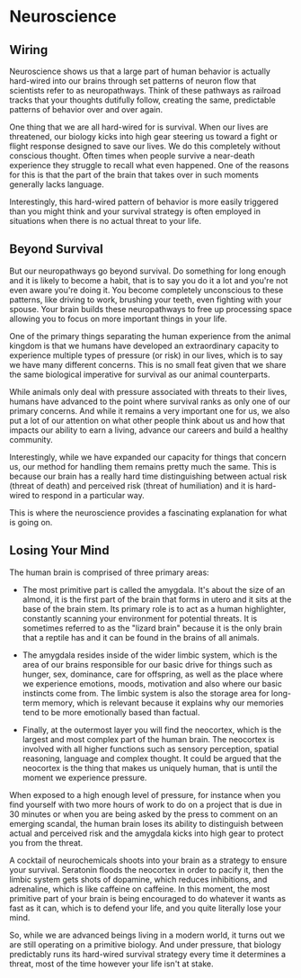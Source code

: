 # Neuroscience


## Wiring
Neuroscience shows us that a large part of human behavior is actually hard-wired into our brains through set patterns of neuron flow that scientists refer to as neuropathways. Think of these pathways as railroad tracks that your thoughts dutifully follow, creating the same, predictable patterns of behavior over and over again.

One thing that we are all hard-wired for is survival. When our lives are threatened, our biology kicks into high gear steering us toward a fight or flight response designed to save our lives. We do this completely without conscious thought. Often times when people survive a near-death experience they struggle to recall what even happened. One of the reasons for this is that the part of the brain that takes over in such moments generally lacks language.

Interestingly, this hard-wired pattern of behavior is more easily triggered than you might think and your survival strategy is often employed in situations when there is no actual threat to your life.

## Beyond Survival
But our neuropathways go beyond survival. Do something for long enough and it is likely to become a habit, that is to say you do it a lot and you're not even aware you're doing it. You become completely unconscious to these patterns, like driving to work, brushing your teeth, even fighting with your spouse. Your brain builds these neuropathways to free up processing space allowing you to focus on more important things in your life.

One of the primary things separating the human experience from the animal kingdom is that we humans have developed an extraordinary capacity to experience multiple types of pressure (or risk) in our lives, which is to say we have many different concerns. This is no small feat given that we share the same biological imperative for survival as our animal counterparts.

While animals only deal with pressure associated with threats to their lives, humans have advanced to the point where survival ranks as only one of our primary concerns. And while it remains a very important one for us, we also put a lot of our attention on what other people think about us and how that impacts our ability to earn a living, advance our careers and build a healthy community.

Interestingly, while we have expanded our capacity for things that concern us, our method for handling them remains pretty much the same. This is because our brain has a really hard time distinguishing between actual risk (threat of death) and perceived risk (threat of humiliation) and it is hard-wired to respond in a particular way.

This is where the neuroscience provides a fascinating explanation for what is going on.


## Losing Your Mind

The human brain is comprised of three primary areas:
* The most primitive part is called the amygdala. It's about the size of an almond, it is the first part of the brain that forms in utero and it sits at the base of the brain stem. Its primary role is to act as a human highlighter, constantly scanning your environment for potential threats. It is sometimes referred to as the "lizard brain" because it is the only brain that a reptile has and it can be found in the brains of all animals.

* The amygdala resides inside of the wider limbic system, which is the area of our brains responsible for our basic drive for things such as hunger, sex, dominance, care for offspring, as well as the place where we experience emotions, moods, motivation and also where our basic instincts come from. The limbic system is also the storage area for long-term memory, which is relevant because it explains why our memories tend to be more emotionally based than factual.

* Finally, at the outermost layer you will find the neocortex, which is the largest and most complex part of the human brain. The neocortex is involved with all higher functions such as sensory perception, spatial reasoning, language and complex thought. It could be argued that the neocortex is the thing that makes us uniquely human, that is until the moment we experience pressure.

When exposed to a high enough level of pressure, for instance when you find yourself with two more hours of work to do on a project that is due in 30 minutes or when you are being asked by the press to comment on an emerging scandal, the human brain loses its ability to distinguish between actual and perceived risk and the amygdala kicks into high gear to protect you from the threat.

A cocktail of neurochemicals shoots into your brain as a strategy to ensure your survival. Seratonin floods the neocortex in order to pacify it, then the limbic system gets shots of dopamine, which reduces inhibitions, and adrenaline, which is like caffeine on caffeine. In this moment, the most primitive part of your brain is being encouraged to do whatever it wants as fast as it can, which is to defend your life, and you quite literally lose your mind.

So, while we are advanced beings living in a modern world, it turns out we are still operating on a primitive biology. And under pressure, that biology predictably runs its hard-wired survival strategy every time it determines a threat, most of the time however your life isn't at stake.